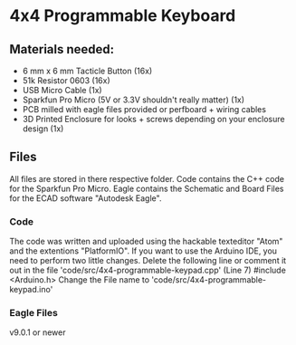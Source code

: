 # 4x4 Programmable Keyboard


## Materials needed:
* 6 mm x 6 mm Tacticle Button (16x)
* 51k Resistor 0603 (16x)
* USB Micro Cable (1x)
* Sparkfun Pro Micro (5V or 3.3V shouldn't really matter) (1x)
* PCB milled with eagle files provided or perfboard + wiring cables
* 3D Printed Enclosure for looks + screws depending on your enclosure design (1x)

## Files
All files are stored in there respective folder. Code contains the C++ code for the Sparkfun Pro Micro. Eagle contains the Schematic and Board Files for the ECAD software "Autodesk Eagle".
### Code
The code was written and uploaded using the hackable texteditor "Atom" and the extentions "PlatformIO". If you want to use the Arduino IDE, you need to perform two little changes.
Delete the following line or comment it out in the file 'code/src/4x4-programmable-keypad.cpp' (Line 7)
    #include <Arduino.h>
Change the File name to 'code/src/4x4-programmable-keypad.ino'
### Eagle Files
v9.0.1 or newer
